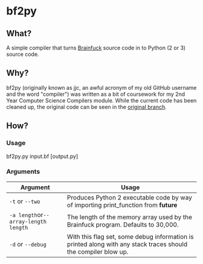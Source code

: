 # bf2py
## What?
A simple compiler that turns [Brainfuck](https://en.wikipedia.org/wiki/Brainfuck) source code in to Python (2 or 3) source code.

## Why?
bf2py (originally known as jjc, an awful acronym of my old GitHub username and the word "compiler") was written as a bit of coursework for my 2nd Year Computer Science Compilers module. While the current code has been cleaned up, the original code can be seen in the [original branch](https://github.com/jamieluckett/bf2py/tree/original). 

## How?
### Usage
bf2py.py input.bf [output.py]

### Arguments
| Argument                               | Usage                                                                                                          |
|----------------------------------------|----------------------------------------------------------------------------------------------------------------|
| `-t` or `--two`                        | Produces Python 2 executable code by way of importing print_function from __future__                           |
| `-a length`or`--array-length length` | The length of the memory array used by the Brainfuck program. Defaults to 30,000.                              |
| `-d` or `--debug`                      | With this flag set, some debug information is printed along with any stack traces should the compiler blow up. |
